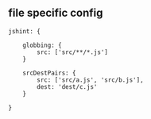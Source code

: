 ##  file specific config

```
jshint: {

    globbing: {
        src: ['src/**/*.js']
    }

    srcDestPairs: {
        src: ['src/a.js', 'src/b.js'],
        dest: 'dest/c.js'
    }

}
```
